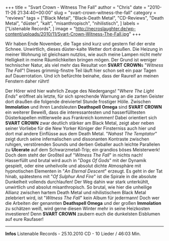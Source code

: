 +++
title = "Svart Crown - Witness The Fall"
author = "Chris"
date = "2010-11-26 21:34:40+00:00"
slug = "svart-crown-witness-the-fall"
category = "reviews"
tags = ["Black Metal", "Black-Death Metal", "CD-Reviews", "Death Metal", "düster", "kalt", "misanthropisch", "nihilistisch", ]
labels = ["Listenable Records", ]
image = "http://necroslaughter.de/wp-content/uploads/2010/11/Svart-Crown-Witness-The-Fall.jpg"
+++

Wir haben Ende November, die Tage sind kurz und gestern fiel der erste Schnee. Unwirtlich, dieses düster-kalte Wetter dort draußen. Die Heizung in meiner Wohnung ist gleichsam nutzlos, wie auch meine Lampen nicht mehr Helligkeit in meine Räumlichkeiten bringen mögen. Der Grund ist weniger technischer Natur, als viel mehr das Resultat von **SVART CROWN**s "_Witness The Fall_"! Dieses grimmig-finstre Teil läuft hier schon seit ein paar Tagen auf Dauerrotation. Und ich befürchte beinahe, dass der Raureif an meinen Fenstern daher rührt!

Der Hörer wird hier wahrlich Zeuge des Niedergangs! "_Where The Light Ends_" eröffnet als letzte, für sich sprechende Warnung an die zarten Geister dort draußen die folgende dreiviertel Stunde frostiger Hölle. Zwischen **Immolation** und ihren Landsleuten **Deathspell Omega** sind **SVART CROWN** ein weiterer Beweiß, dass die interessantesten und hasserfülltesten Düsterkapellen mittlerweile aus Frankreich kommen! Dabei orientiert sich **SVART CROWN** zwar deutlich stärker am Black Metal, zeigt aber neben seiner Vorliebe für die New Yorker Königer der Finsterniss auch hier und dort mal andere Einflüsse aus dem Death Metal. "_Nahast The Temptator_" zeigt durch seine infernalischen und dissonanten Kontraste zwischen ruhigen, verstörenden Sounds und derben Geballer auch leichte Parallelen zu **Ulcerate** auf dem Schwarzmetall-Trip; ein grandios böses Meisterwerk! Doch dem steht der Großteil auf "_Witness The Fall_" in nichts nach! Hasserfüllt und brutal wird auch in "_Dogs Of Gods_" mit der Dynamik gespielt, oder eine unheilvolle und absolut dichte Atmosphäre mit hypnotischen Elementen in "_An Eternal Descent_" erzeugt. Es geht in der Tat hinab, spätestens mit "_Of Sulphur And Fire_" ist die Spirale in die absolute Dunkelheit vollends durchlaufen! Der Weg dahin war stark unterkühlt, unwirtlich und absolut misanthropisch. So brutal, wie hier die unheilige Allianz zwischen hartem Death Metal und nihilistischem Black Metal zelebriert wird, ist "_Witness The Fall_" kein Album für jedermann! Doch wer die Arbeiten der genannten **Deathspell Omega** und der großen **Immolation** zu schätzen weiß, wird gerne diesen Winter mehr in seine Heizkosten investieren! Denn **SVART CROWN** zaubern euch die dunkelsten Eisblumen auf eure Raufaser!





---
**Infos**
Listenable Records - 25.10.2010
CD - 10 Lieder / 46:03 Min.
